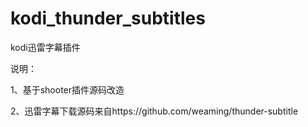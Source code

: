 # kodi_thunder_subtitles
kodi迅雷字幕插件

说明：

1、基于shooter插件源码改造

2、迅雷字幕下载源码来自https://github.com/weaming/thunder-subtitle

